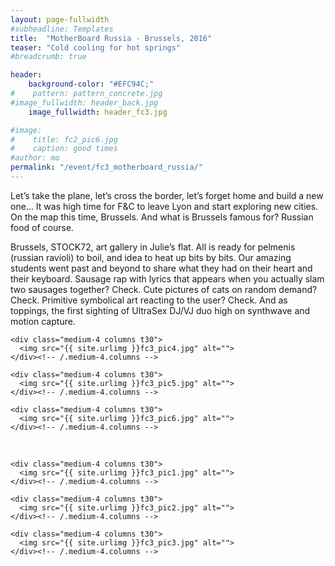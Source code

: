 ```yaml
---
layout: page-fullwidth
#subheadline: Templates
title:  "MotherBoard Russia - Brussels, 2016"
teaser: "Cold cooling for hot springs"
#breadcrumb: true

header:
    background-color: "#EFC94C;"
#    pattern: pattern_concrete.jpg
#image_fullwidth: header_back.jpg
    image_fullwidth: header_fc3.jpg

#image:
#    title: fc2_pic6.jpg
#    caption: good times
#author: mo
permalink: "/event/fc3_motherboard_russia/"
---
```


Let’s take the plane, let’s cross the border, let’s forget home and build a new one… It was high time for F&C to leave Lyon and start exploring new cities. On the map this time, Brussels. And what is Brussels famous for? Russian food of course.

Brussels, STOCK72, art gallery in Julie’s flat. All is ready for pelmenis (russian ravioli) to boil, and idea to heat up bits by bits. Our amazing students went past and beyond to share what they had on their heart and their keyboard. Sausage rap with lyrics that appears when you actually slam two sausages together? Check. Cute pictures of cats on random demand? Check. Primitive symbolical art reacting to the user? Check. And as toppings, the first sighting of UltraSex DJ/VJ duo high on synthwave and motion capture.


<div class="row">
    
    <div class="medium-4 columns t30">
      <img src="{{ site.urlimg }}fc3_pic4.jpg" alt="">
    </div><!-- /.medium-4.columns -->

    <div class="medium-4 columns t30">
      <img src="{{ site.urlimg }}fc3_pic5.jpg" alt="">
    </div><!-- /.medium-4.columns -->

    <div class="medium-4 columns t30">
      <img src="{{ site.urlimg }}fc3_pic6.jpg" alt="">
    </div><!-- /.medium-4.columns -->

</div><!-- /.row -->

<br/>


<div class="row">
    
    <div class="medium-4 columns t30">
      <img src="{{ site.urlimg }}fc3_pic1.jpg" alt="">
    </div><!-- /.medium-4.columns -->

    <div class="medium-4 columns t30">
      <img src="{{ site.urlimg }}fc3_pic2.jpg" alt="">
    </div><!-- /.medium-4.columns -->

    <div class="medium-4 columns t30">
      <img src="{{ site.urlimg }}fc3_pic3.jpg" alt="">
    </div><!-- /.medium-4.columns -->

</div><!-- /.row -->

<br/>


